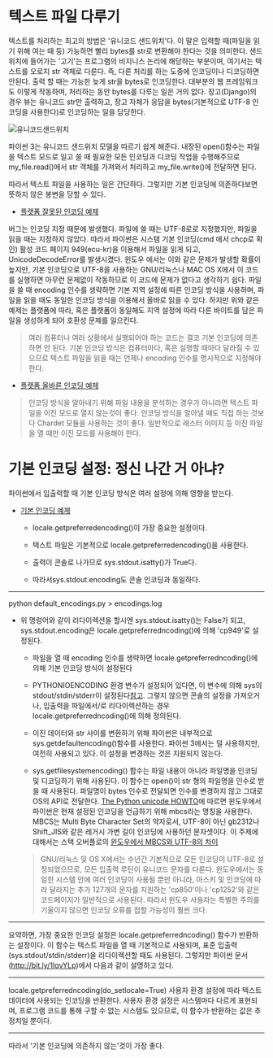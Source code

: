 <!-- [인코딩 디코딩 예]
(https://github.com/hyeonDD/fluent_python/blob/master/Part3/ex4-1/encode&decode.py) -->

# 텍스트 파일 다루기

텍스트를 처리하는 최고의 방법은 '유니코드 샌드위치'다. 이 말은 입력할 때(파일을 읽기 위해 여는 때 등) 가능하면 빨리 bytes를 str로 변환해야 한다는 것을 의미한다. 샌드위치에 들어가는 '고기'는 프로그램의 비지니스 논리에 해당하는 부분이며, 여기서는 텍스트를 오로지 str 객체로 다룬다. 즉, 다른 처리를 하는 도중에 인코딩이나 디코딩하면 안된다. 출력 할 때는 가능한 늦게 str을 bytes로 인코딩한다. 대부분의 웹 프레임워크도 이렇게 작동하며, 처리하는 동안 bytes를 다루는 일은 거의 없다.
장고(Django)의 경우 뷰는 유니코드 str만 출력하고, 장고 자체가 응답을 bytes(기본적으로 UTF-8 인코딩을 사용한다)로 인코딩하는 일을 담당한다.

![유니코드샌드위치](/unicodesandwich.png)

파이썬 3는 유니코드 샌드위치 모델을 따르기 쉽게 해준다. 내장된 open()함수는 파일을 텍스트 모드로 일고 쓸 때 필요한 모든 인코딩과 디코딩 작업을 수행해주므로 my_file.read()에서 str 객체를 가져와서 처리하고 my_file.write()에 전달하면 된다.

따라서 텍스트 파일을 사용하는 일은 간단하다. 그렇지만 기본 인코딩에 의존하다보면 뜻하지 않은 봉변을 당할 수 있다.

- [플랫폼 잘못된 인코딩 예제](https://github.com/hyeonDD/fluent_python/blob/master/Part3/ex4-5/wrong_encoding.py)

버그는 인코딩 지정 때문에 발생했다. 파일에 쓸 때는 UTF-8로로 지정했지만, 파일을 읽을 때는 지정하지 않았다. 따라서 파이썬은 시스템 기본 인코딩(cmd 에서 chcp로 확인) 활성 코드 페이지 949(ecu-kr)을 이용해서 파일을 읽게 되고, UnicodeDecodeError를 발생시켰다. 윈도우 에서는 이와 같은 문제가 발생할 확률이 높지만, 기본 인코딩으로 UTF-8을 사용하는 GNU/리눅스나 MAC OS X에서 이 코드를 실행하면 아무런 문제없이 작동하므로 이 코드에 문제가 없다고 생각하기 쉽다. 파일을 쓸 때 encoding 인수를 생략하면 기본 지역 설정에 따른 인코딩 방식을 사용하며, 파일을 읽을 때도 동일한 인코딩 방식을 이용해서 올바로 읽을 수 있다. 하지만 위와 같은 예제는 플랫폼에 따라, 혹은 플랫폼이 동일해도 지역 설정에 따라 다른 바이트를 담은 파일을 생성하게 되어 호환성 문제를 일으킨다.
> 여러 컴퓨터나 여러 상황에서 실행되어야 하는 코드는 결코 기본 인코딩에 의존하면 안 된다. 기본 인코딩 방식은 컴퓨터마다, 혹은 실행할 때마다 달라질 수 있으므로 텍스트 파일을 읽을 때는 언제나 encoding 인수를 명시적으로 지정해야 한다.

- [플랫폼 올바른 인코딩 예제](https://github.com/hyeonDD/fluent_python/blob/master/Part3/ex4-5/correct_encoding.py)
> 인코딩 방식을 알아내기 위해 파일 내용을 분석하는 경우가 아니라면 텍스트 파일을 이진 모드로 열지 않는것이 좋다. 인코딩 방식을 알아낼 때도 직접 하는 것보다 Chardet 모듈을 사용하는 것이 좋다. 일반적으로 래스터 이미지 등 이진 파일을 열 때만 이진 모드를 사용해야 한다.

# 기본 인코딩 설정: 정신 나간 거 아냐?
파이썬에서 입출력할 때 기본 인코딩 방식은 여러 설정에 의해 영향을 받는다.

- [기본 인코딩 예제](https://github.com/hyeonDD/fluent_python/blob/master/Part3/ex4-5/default_encodings.py)
    * locale.getpreferredencoding()이 가장 중요한 설정이다.

    * 텍스트 파일은 기본적으로 locale.getpreferredencoding()을 사용한다.

    * 출력이 콘솔로 나가므로 sys.stdout.isatty()가 True다.

    * 따라서sys.stdout.encoding도 콘솔 인코딩과 동일하다.

***
python default_encodings.py > encodings.log

- 위 명렁어와 같이 리다이렉션을 할시엔 sys.stdout.isatty()는 False가 되고, sys.stdout.encoding은 locale.getpreferredncoding()에 의해 'cp949'로 설정된다.
    * 파일을 열 때 encoding 인수를 생략하면 locale.getpreferredncoding()에 의해 기본 인코딩 방식이 설정된다

    * PYTHONIOENCODING 환경 변수가 설정되어 있다면, 이 변수에 의해 sys의 stdout/stdin/stderr이 설정된다[참고](http://bit.ly/1lqvCUZ). 그렇지 않으면 콘솔의 설정을 가져오거나, 입출력을 파일에서/로 리다이렉션하는 경우 locale.getpreferredncoding()에 의해 정의된다.

    * 이진 데이터와 str 사이를 변환하기 위해 파이썬은 내부적으로 sys.getdefaultencoding()함수를 사용한다. 파이썬 3에서는 덜 사용하지만, 여전히 사용되고 있다. 이 설정을 변경하는 것은 지원되지 않는다.

    * sys.getfilesystemencoding() 함수는 파일 내용이 아니라 파일명을 인코딩 및 디코딩하기 위해 사용된다. 이 함수는 open()이 str 형의 파일명을 인수로 받을 때 사용된다. 파일명이 bytes 인수로 전달되면 인수를 변경하지 않고 그대로 OS의 API로 전달한다. [The Python unicode HOWTO](https://docs.python.org/3/howto/unicode.html)에 따르면 윈도우에서 파이썬은 현재 설정된 인코딩을 언급하기 위해 mbcs라는 명칭을 사용한다. MBCS는 Multi Byte Character Set의 약자로서, UTF-8이 아닌 gb2312나 Shift_JIS와 같은 레거시 가변 길이 인코딩에 사용하던 문자셋이다. 이 주제에 대해서는 스택 오버플로의 [윈도우에서 MBCS와 UTF-8의 차이](http://bit.ly/1lqvRPV)
    > GNU/리눅스 및 OS X에서는 수년간 기본적으로 모든 인코딩이 UTF-8로 설정되었으므로, 모든 입출력 루틴이 유니코드 문자를 다룬다. 윈도우에서는 동일한 시스템 안에 여러 인코딩이 사용될 뿐만 아니라, 아스키 및 인코딩에 따라 달라지는 추가 127개의 문자를 지원하는 'cp850'이나 'cp1252'와 같은 코드페이지가 일반적으로 사용된다. 따라서 윈도우 사용자는 특별한 주의를 기울이지 않으면 인코딩 오류를 접할 가능성이 훨씬 크다.
***

요약하면, 가장 중요한 인코딩 설정은 locale.getpreferredncoding() 함수가 반환하는 설정이다. 이 함수는 텍스트 파일을 열 때 기본적으로 사용되며, 표준 입출력(sys.stdout/stdin/stderr)을 리다이렉션할 때도 사용된다. 그렇지만 파이썬 문서 (http://bit.ly/1IqvYLp)에서 다음과 같이 설명하고 있다.

***
locale.getpreferredncoding(do_setlocale=True)
사용자 환경 설정에 따라 텍스트 데이터에 사용되는 인코딩을 반환한다. 사용자 환경 설정은 시스템마다 다르게 표현되며, 프로그램 코드를 통해 구할 수 없는 시스템도 있으므로, 이 함수가 반환하는 값은 추정치일 뿐이다.
***

따라서 '기본 인코딩에 의존하지 않는'것이 가장 좋다.
    



